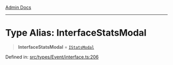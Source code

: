 [Admin Docs](/)

***

# Type Alias: InterfaceStatsModal

> **InterfaceStatsModal** = [`IStatsModal`](../interfaces/IStatsModal.md)

Defined in: [src/types/Event/interface.ts:206](https://github.com/PalisadoesFoundation/talawa-admin/blob/main/src/types/Event/interface.ts#L206)
